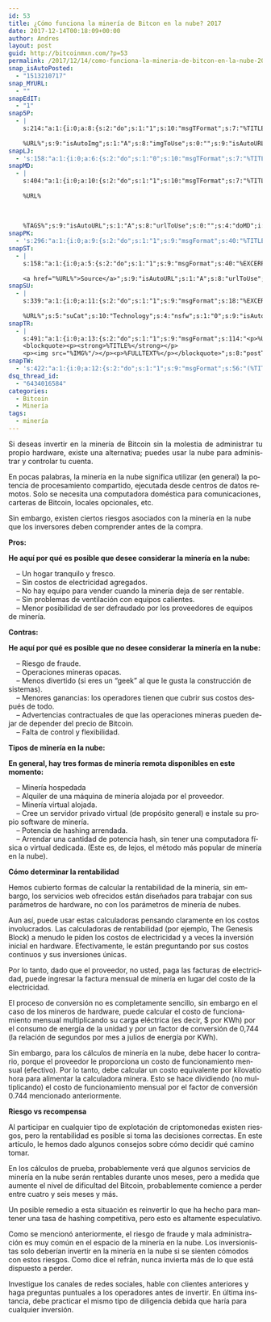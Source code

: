 ```yaml
---
id: 53
title: ¿Cómo funciona la minería de Bitcon en la nube? 2017
date: 2017-12-14T00:18:09+00:00
author: Andres
layout: post
guid: http://bitcoinmxn.com/?p=53
permalink: /2017/12/14/como-funciona-la-mineria-de-bitcon-en-la-nube-2017/
snap_isAutoPosted:
  - "1513210717"
snap_MYURL:
  - ""
snapEdIT:
  - "1"
snap5P:
  - |
    s:214:"a:1:{i:0;a:8:{s:2:"do";s:1:"1";s:10:"msgTFormat";s:7:"%TITLE%";s:9:"msgFormat";s:18:"%EXCERPT%
    
    %URL%";s:9:"isAutoImg";s:1:"A";s:8:"imgToUse";s:0:"";s:9:"isAutoURL";s:1:"A";s:8:"urlToUse";s:0:"";s:4:"do5P";i:0;}}";
snapLJ:
  - 's:158:"a:1:{i:0;a:6:{s:2:"do";s:1:"0";s:10:"msgTFormat";s:7:"%TITLE%";s:9:"msgFormat";s:9:"%EXCERPT%";s:9:"isAutoURL";s:1:"A";s:8:"urlToUse";s:0:"";s:4:"doLJ";i:0;}}";'
snapMD:
  - |
    s:404:"a:1:{i:0;a:10:{s:2:"do";s:1:"1";s:10:"msgTFormat";s:7:"%TITLE%";s:9:"msgFormat";s:32:"%EXCERPT%
    
    %URL%
    
    
    
    %TAGS%";s:9:"isAutoURL";s:1:"A";s:8:"urlToUse";s:0:"";s:4:"doMD";i:0;s:8:"isPosted";s:1:"1";s:4:"pgID";s:12:"d24248a2e1d2";s:7:"postURL";s:105:"https://medium.com/@redracer404/c%C3%B3mo-funciona-la-miner%C3%ADa-de-bitcon-en-la-nube-2017-d24248a2e1d2";s:5:"pDate";s:19:"2017-12-14 00:18:13";}}";
snapPK:
  - 's:296:"a:1:{i:0;a:9:{s:2:"do";s:1:"1";s:9:"msgFormat";s:40:"%TITLE% - %URL% #bitcoin #mexico #crypto";s:9:"isAutoURL";s:1:"A";s:8:"urlToUse";s:0:"";s:4:"doPK";i:0;s:8:"isPosted";s:1:"1";s:4:"pgID";i:1363568400;s:7:"postURL";s:30:"https://www.plurk.com/p/mju040";s:5:"pDate";s:19:"2017-12-14 00:18:17";}}";'
snapST:
  - |
    s:158:"a:1:{i:0;a:5:{s:2:"do";s:1:"1";s:9:"msgFormat";s:40:"%EXCERPT%
    
    <a href="%URL%">Source</a>";s:9:"isAutoURL";s:1:"A";s:8:"urlToUse";s:0:"";s:4:"doST";i:0;}}";
snapSU:
  - |
    s:339:"a:1:{i:0;a:11:{s:2:"do";s:1:"1";s:9:"msgFormat";s:18:"%EXCERPT%
    
    %URL%";s:5:"suCat";s:10:"Technology";s:4:"nsfw";s:1:"0";s:9:"isAutoURL";s:1:"A";s:8:"urlToUse";s:0:"";s:4:"doSU";i:0;s:8:"isPosted";s:1:"1";s:4:"pgID";s:6:"8ulWHb";s:7:"postURL";s:45:"http://www.stumbleupon.com/su/8ulWHb/comments";s:5:"pDate";s:19:"2017-12-14 00:18:34";}}";
snapTR:
  - |
    s:491:"a:1:{i:0;a:13:{s:2:"do";s:1:"1";s:9:"msgFormat";s:114:"<p>%URL%</p>
    <blockquote><p><strong>%TITLE%</strong></p>
    <p><img src="%IMG%"/></p><p>%FULLTEXT%</p></blockquote>";s:8:"postType";s:1:"T";s:10:"msgTFormat";s:7:"%TITLE%";s:9:"isAutoImg";s:1:"A";s:8:"imgToUse";s:0:"";s:9:"isAutoURL";s:1:"A";s:8:"urlToUse";s:0:"";s:4:"doTR";i:0;s:8:"isPosted";s:1:"1";s:4:"pgID";i:168518296898;s:7:"postURL";s:46:"http://bitcoinmxn.tumblr.com/post/168518296898";s:5:"pDate";s:19:"2017-12-14 00:18:37";}}";
snapTW:
  - 's:422:"a:1:{i:0;a:12:{s:2:"do";s:1:"1";s:9:"msgFormat";s:56:"(%TITLE%) - %URL% #bitcoinmxn #espanolbitcoin #bitcoinla";s:8:"attchImg";s:1:"1";s:9:"isAutoImg";s:1:"A";s:8:"imgToUse";s:0:"";s:9:"isAutoURL";s:1:"A";s:8:"urlToUse";s:0:"";s:4:"doTW";i:0;s:8:"isPosted";s:1:"1";s:4:"pgID";s:18:"941100077891964928";s:7:"postURL";s:57:"https://twitter.com/mxn_bitcoin/status/941100077891964928";s:5:"pDate";s:19:"2017-12-14 00:18:38";}}";'
dsq_thread_id:
  - "6434016584"
categories:
  - Bitcoin
  - Minería
tags:
  - minería
---
```

<p class="western" align="justify">
  <span lang="es-ES">Si deseas invertir en la minería de Bitcoin sin la molestia de administrar tu propio hardware, existe una alternativa; puedes usar la nube para administrar y controlar tu cuenta.</span>
</p>

<span lang="es-ES">En pocas palabras, la minería en la nube significa utilizar (en general) la potencia de procesamiento compartido, ejecutada desde centros de datos remotos. Solo se necesita una computadora doméstica para comunicaciones, carteras de Bitcoin, locales opcionales, etc.</span>

<span lang="es-ES">Sin embargo, existen ciertos riesgos asociados con la minería en la nube que los inversores deben comprender antes de la compra.</span>

**<span lang="es-ES">Pros:</span>**

**<span lang="es-ES">He aquí por qué es posible que desee considerar la minería en la nube:</span>**

<span lang="es-ES">    &#8211; Un hogar tranquilo y fresco.</span>  
<span lang="es-ES">    &#8211; Sin costos de electricidad agregados.</span>  
<span lang="es-ES">    &#8211; No hay equipo para vender cuando la minería deja de ser rentable.</span>  
<span lang="es-ES">    &#8211; Sin problemas de ventilación con equipos calientes.</span>  
<span lang="es-ES">    &#8211; Menor posibilidad de ser defraudado por los proveedores de equipos de minería.</span>

**<span lang="es-ES">Contras:</span>**

**<span lang="es-ES">He aquí por qué es posible que no desee considerar la minería en la nube:</span>**

<span lang="es-ES">    &#8211; Riesgo de fraude.</span>  
<span lang="es-ES">    &#8211; Operaciones mineras opacas.</span>  
<span lang="es-ES">    &#8211; Menos divertido (si eres un “geek” al que le gusta la construcción de sistemas).</span>  
<span lang="es-ES">    &#8211; Menores ganancias: los operadores tienen que cubrir sus costos después de todo.</span>  
<span lang="es-ES">    &#8211; Advertencias contractuales de que las operaciones mineras pueden dejar de depender del precio de Bitcoin. </span>  
<span lang="es-ES">    &#8211; Falta de control y flexibilidad.</span>

**<span lang="es-ES">Tipos de minería en la nube:</span>**

**<span lang="es-ES">En general, hay tres formas de minería remota disponibles en este momento:</span>**

<span lang="es-ES">    &#8211; Minería hospedada</span>  
<span lang="es-ES">    &#8211; Alquiler de una máquina de minería alojada por el proveedor.</span>  
<span lang="es-ES">    &#8211; Minería virtual alojada.</span>  
<span lang="es-ES">    &#8211; Cree un servidor privado virtual (de propósito general) e instale su propio software de minería.</span>  
<span lang="es-ES">    &#8211; Potencia de hashing arrendada.</span>  
<span lang="es-ES">    &#8211; Arrendar una cantidad de potencia hash, sin tener una computadora física o virtual dedicada. (Este es, de lejos, el método más popular de minería en la nube).</span>

**<span lang="es-ES">Cómo determinar la rentabilidad</span>**

<span lang="es-ES">Hemos cubierto formas de calcular la rentabilidad de la minería, sin embargo, los servicios web ofrecidos están diseñados para trabajar con sus parámetros de hardware, no con los parámetros de minería de nubes.</span>

<span lang="es-ES">Aun así, puede usar estas calculadoras pensando claramente en los costos involucrados. Las calculadoras de rentabilidad (por ejemplo, The Genesis Block) a menudo le piden los costos de electricidad y a veces la inversión inicial en hardware. Efectivamente, le están preguntando por sus costos continuos y sus inversiones únicas.</span>

<span lang="es-ES">Por lo tanto, dado que el proveedor, no usted, paga las facturas de electricidad, puede ingresar la factura mensual de minería en lugar del costo de la electricidad.</span>

<span lang="es-ES">El proceso de conversión no es completamente sencillo, sin embargo en el caso de los mineros de hardware, puede calcular el costo de funcionamiento mensual multiplicando su carga eléctrica (es decir, $ por KWh) por el consumo de energía de la unidad y por un factor de conversión de 0,744 (la relación de segundos por mes a julios de energía por KWh).</span>

<span lang="es-ES">Sin embargo, para los cálculos de minería en la nube, debe hacer lo contrario, porque el proveedor le proporciona un costo de funcionamiento mensual (efectivo). Por lo tanto, debe calcular un costo equivalente por kilovatio hora para alimentar la calculadora minera. Esto se hace dividiendo (no multiplicando) el costo de funcionamiento mensual por el factor de conversión 0.744 mencionado anteriormente. </span>

<p class="western" align="justify">
  <strong><span lang="es-ES">Riesgo vs recompensa</span></strong>
</p>

<span lang="es-ES">Al participar en cualquier tipo de explotación de criptomonedas existen riesgos, pero la rentabilidad es posible si toma las decisiones correctas. En este artículo, le hemos dado algunos consejos sobre cómo decidir qué camino tomar.</span>

<span lang="es-ES">En los cálculos de prueba, probablemente verá que algunos servicios de minería en la nube serán rentables durante unos meses, pero a medida que aumente el nivel de dificultad del Bitcoin, probablemente comience a perder entre cuatro y seis meses y más.</span>

<span lang="es-ES">Un posible remedio a esta situación es reinvertir lo que ha hecho para mantener una tasa de hashing competitiva, pero esto es altamente especulativo.</span>

<span lang="es-ES">Como se mencionó anteriormente, el riesgo de fraude y mala administración es muy común en el espacio de la minería en la nube. Los inversionistas solo deberían invertir en la minería en la nube si se sienten cómodos con estos riesgos. Como dice el refrán, nunca invierta más de lo que está dispuesto a perder.</span>

<span lang="es-ES">Investigue los canales de redes sociales, hable con clientes anteriores y haga preguntas puntuales a los operadores antes de invertir. En última instancia, debe practicar el mismo tipo de diligencia debida que haría para cualquier inversión.</span>